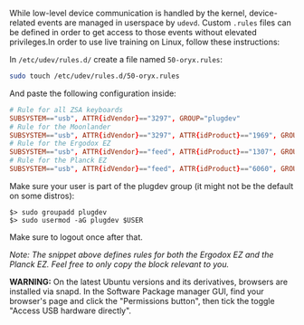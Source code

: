 While low-level device communication is handled by the kernel, device-related events are managed in userspace by `udevd`. Custom `.rules` files can be defined in order to get access to those events without elevated privileges.In order to use live training on Linux, follow these instructions: 

In `/etc/udev/rules.d/` create a file named `50-oryx.rules`:
```bash
sudo touch /etc/udev/rules.d/50-oryx.rules
```

And paste the following configuration inside:

```conf
# Rule for all ZSA keyboards
SUBSYSTEM=="usb", ATTR{idVendor}=="3297", GROUP="plugdev"
# Rule for the Moonlander
SUBSYSTEM=="usb", ATTR{idVendor}=="3297", ATTR{idProduct}=="1969", GROUP="plugdev"
# Rule for the Ergodox EZ
SUBSYSTEM=="usb", ATTR{idVendor}=="feed", ATTR{idProduct}=="1307", GROUP="plugdev"
# Rule for the Planck EZ
SUBSYSTEM=="usb", ATTR{idVendor}=="feed", ATTR{idProduct}=="6060", GROUP="plugdev"
```
Make sure your user is part of the plugdev group (it might not be the default on some distros):

```
$> sudo groupadd plugdev
$> sudo usermod -aG plugdev $USER
```
Make sure to logout once after that.

_Note: The snippet above defines rules for both the Ergodox EZ and the Planck EZ. Feel free to only copy the block relevant to you._

**WARNING:** On the latest Ubuntu versions and its derivatives, browsers are installed via snapd. In the Software Package manager GUI, find your browser's page and click the "Permissions button", then tick the toggle "Access USB hardware directly".
